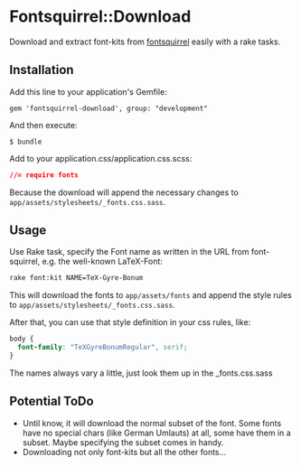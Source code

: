 # Fontsquirrel::Download

Download and extract font-kits from [fontsquirrel](http://www.fontsquirrel.com/fontface) easily with a rake tasks.

## Installation

Add this line to your application's Gemfile:

    gem 'fontsquirrel-download', group: "development"

And then execute:

    $ bundle

Add to your application.css/application.css.scss:

```css
//= require fonts
```

Because the download will append the necessary changes to ``app/assets/stylesheets/_fonts.css.sass``.

## Usage



Use Rake task, specify the Font name as written in the URL from font-squirrel, e.g. the well-known LaTeX-Font:

```bash
rake font:kit NAME=TeX-Gyre-Bonum
```

This will download the fonts to ``app/assets/fonts`` and append the style rules to ``app/assets/stylesheets/_fonts.css.sass``.

After that, you can use that style definition in your css rules, like:

```css
body {
  font-family: "TeXGyreBonumRegular", serif;
}
```

The names always vary a little, just look them up in the \_fonts.css.sass




## Potential ToDo

* Until know, it will download the normal subset of the font.
  Some fonts have no special chars (like German Umlauts) at all, some have them in a subset. Maybe specifying the subset comes in handy.
* Downloading not only font-kits but all the other fonts...

